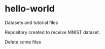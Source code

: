 # hello-world
Datasets and tutorial files

Repository created to receive MNIST dataset.

Delete some files
